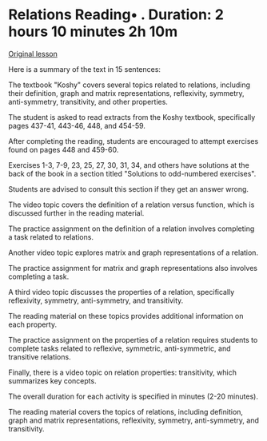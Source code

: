 # Relations Reading• . Duration: 2 hours 10 minutes 2h 10m

[Original lesson](https://www.coursera.org/learn/uol-discrete-mathematics/supplement/stZ41/relations)

Here is a summary of the text in 15 sentences:

The textbook "Koshy" covers several topics related to relations, including their definition, graph and matrix representations, reflexivity, symmetry, anti-symmetry, transitivity, and other properties.

The student is asked to read extracts from the Koshy textbook, specifically pages 437-41, 443-46, 448, and 454-59.

After completing the reading, students are encouraged to attempt exercises found on pages 448 and 459-60.

Exercises 1-3, 7-9, 23, 25, 27, 30, 31, 34, and others have solutions at the back of the book in a section titled "Solutions to odd-numbered exercises".

Students are advised to consult this section if they get an answer wrong.

The video topic covers the definition of a relation versus function, which is discussed further in the reading material.

The practice assignment on the definition of a relation involves completing a task related to relations.

Another video topic explores matrix and graph representations of a relation.

The practice assignment for matrix and graph representations also involves completing a task.

A third video topic discusses the properties of a relation, specifically reflexivity, symmetry, anti-symmetry, and transitivity.

The reading material on these topics provides additional information on each property.

The practice assignment on the properties of a relation requires students to complete tasks related to reflexive, symmetric, anti-symmetric, and transitive relations.

Finally, there is a video topic on relation properties: transitivity, which summarizes key concepts.

The overall duration for each activity is specified in minutes (2-20 minutes).

The reading material covers the topics of relations, including definition, graph and matrix representations, reflexivity, symmetry, anti-symmetry, and transitivity.

